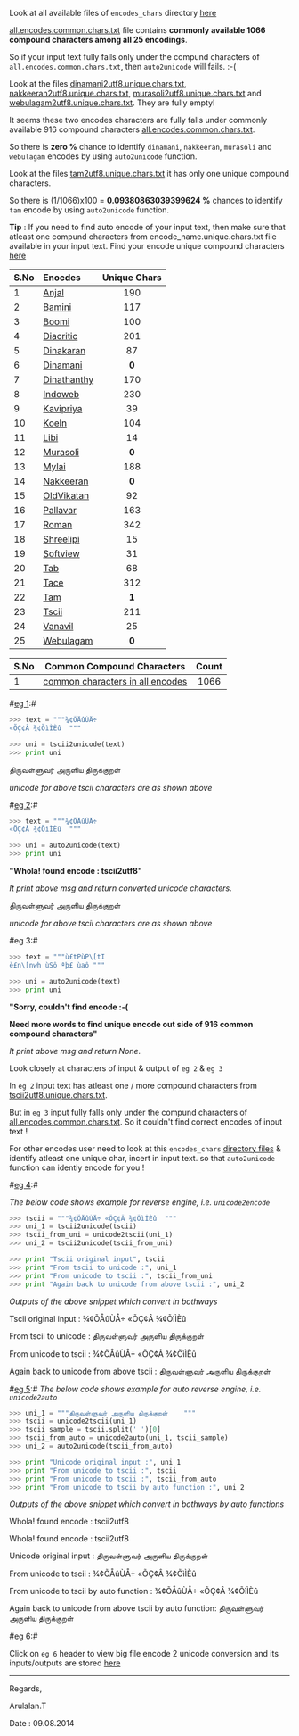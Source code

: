 
Look at all available files of `encodes_chars` directory [here]() 

[all.encodes.common.chars.txt](all.encodes.common.chars.txt) file contains **commonly available 1066 compound characters among all 25 encodings**.

So if your input text fully falls only under the compund characters of `all.encodes.common.chars.txt`, then `auto2unicode` will fails. :-(


Look at the files [dinamani2utf8.unique.chars.txt](dinamani2utf8.unique.chars.txt),  [nakkeeran2utf8.unique.chars.txt](nakkeeran2utf8.unique.chars.txt),  [murasoli2utf8.unique.chars.txt](murasoli2utf8.unique.chars.txt) and
[webulagam2utf8.unique.chars.txt](webulagam2utf8.unique.chars.txt). They are fully empty!

It seems these two encodes characters are fully falls under commonly available
916 compound characters [all.encodes.common.chars.txt](all.encodes.common.chars.txt).

So there is **zero %** chance to identify `dinamani`, `nakkeeran`, `murasoli` and `webulagam` encodes by using `auto2unicode` function.

Look at the files [tam2utf8.unique.chars.txt](tam2utf8.unique.chars.txt) it has only one unique compound characters.

So there is (1/1066)x100 = **0.09380863039399624 %** chances to identify `tam` encode by using `auto2unicode` function.


**Tip** : If you need to find auto encode of your input text, then make sure that
atleast one compund characters from encode_name.unique.chars.txt file available in your 
input text. Find your encode unique compound characters [here]() 


| S.No  | Enocdes | Unique Chars|
| ---- | :--------- | :---------: |
| 1  |  [Anjal](anjal2utf8.unique.chars.txt) | 190 |
| 2  | [Bamini](bamini2utf8.unique.chars.txt)  | 117 |
| 3  | [Boomi](boomi2utf8.unique.chars.txt)  | 100 |
| 4  | [Diacritic](diacritic2utf8.unique.chars.txt) | 201   |
| 5  | [Dinakaran](dinakaran2utf8.unique.chars.txt) | 87 |
| 6  | [Dinamani](dinamani2utf8.unique.chars.txt)  | **0** |
| 7  | [Dinathanthy](dinathanthy2utf8.unique.chars.txt)  | 170  |
| 8  | [Indoweb](indoweb2utf8.unique.chars.txt)     | 230   |  
| 9  | [Kavipriya](kavipriya2utf8.unique.chars.txt)  | 39 |
| 10  | [Koeln](koeln2utf8.unique.chars.txt)     | 104  |
| 11 | [Libi](libi2utf8.unique.chars.txt)       | 14  |
| 12  | [Murasoli](murasoli2utf8.unique.chars.txt)  | **0** |
| 13 | [Mylai](mylai2utf8.unique.chars.txt)  | 188 |
| 14  | [Nakkeeran](nakkeeran2utf8.unique.chars.txt)   | **0** |
| 15  | [OldVikatan](oldvikatan2utf8.unique.chars.txt)   |   92  |
| 16  | [Pallavar](pallavar2utf8.unique.chars.txt)       |  163   |
| 17 | [Roman](roman2utf8.unique.chars.txt)  | 342 |
| 18 | [Shreelipi](shreelipi2utf8.unique.chars.txt)  |  15 |
| 19 | [Softview](softview2utf8.unique.chars.txt)    | 31  |
| 20 | [Tab](tab2utf8.unique.chars.txt)  | 68 |
| 21 | [Tace](tace2utf8.unique.chars.txt)     | 312   |
| 22| [Tam](tam2utf8.unique.chars.txt)  | **1** |
| 23 | [Tscii](tscii2utf8.unique.chars.txt)   | 211 |   
| 24  | [Vanavil](vanavil2utf8.unique.chars.txt)     |   25 |
| 25   | [Webulagam](webulagam2utf8.unique.chars.txt)       |  **0**  |


| S.No| Common Compound Characters                 | Count |
| ---| -------------------------------------------------------|:-----:|
| 1 | [common characters in all encodes](all.encodes.common.chars.txt) | 1066 |




#[eg 1](../demo_tscii2utf8.py):#


```python
>>> text = """¾¢ÕÅûÙÅ÷ 
«ÕÇ¢Â ¾¢ÕìÌÈû  """

>>> uni = tscii2unicode(text)
>>> print uni
```
திருவள்ளுவர் அருளிய திருக்குறள்  

*unicode for above tscii characters are as shown above*


#[eg 2](../demo_auto2utf8.py):#

```python
>>> text = """¾¢ÕÅûÙÅ÷ 
«ÕÇ¢Â ¾¢ÕìÌÈû  """

>>> uni = auto2unicode(text)
>>> print uni
```

**"Whola! found encode :  tscii2utf8"**

*It print above msg and return converted unicode characters.*

திருவள்ளுவர் அருளிய திருக்குறள்  

*unicode for above tscii characters are as shown above*


#eg 3:#

```python
>>> text = """ù£tPùP\[tI
è£n\[nwh ùSô ªþ£ ùaô """

>>> uni = auto2unicode(text)
>>> print uni
```

**"Sorry, couldn't find encode :-(**

**Need more words to find unique encode out side of 916 common compound characters"**

*It print above msg and return None.*


Look closely at characters of input & output of `eg 2` & `eg 3` 

In `eg 2` input text has atleast one / more compound characters from [tscii2utf8.unique.chars.txt](tscii2utf8.unique.chars.txt).

But in `eg 3` input fully falls only under the compund characters of 
[all.encodes.common.chars.txt](all.encodes.common.chars.txt). So it couldn't find correct encodes of input text ! 

For other encodes user need to look at this `encodes_chars` [directory files]() &
identify atleast one unique char, incert in input text. so that `auto2unicode` function
can identiy encode for you ! 


#[eg 4](../demo_utf8_2_tscii.py):#

*The below code shows example for reverse engine, i.e. `unicode2encode`*

```python
>>> tscii = """¾¢ÕÅûÙÅ÷ «ÕÇ¢Â ¾¢ÕìÌÈû  """
>>> uni_1 = tscii2unicode(tscii)
>>> tscii_from_uni = unicode2tscii(uni_1)
>>> uni_2 = tscii2unicode(tscii_from_uni)

>>> print "Tscii original input", tscii
>>> print "From tscii to unicode :", uni_1 
>>> print "From unicode to tscii :", tscii_from_uni
>>> print "Again back to unicode from above tscii :", uni_2
```

  *Outputs of the above snippet which convert in bothways* 

Tscii original input : ¾¢ÕÅûÙÅ÷ «ÕÇ¢Â ¾¢ÕìÌÈû 

From tscii to unicode : திருவள்ளுவர் அருளிய திருக்குறள்  

From unicode to tscii : ¾¢ÕÅûÙÅ÷ «ÕÇ¢Â ¾¢ÕìÌÈû  

Again back to unicode from above tscii : திருவள்ளுவர் அருளிய திருக்குறள்  


#[eg 5](../demo_utf8_2_auto.py):#
*The below code shows example for auto reverse engine, i.e. `unicode2auto`*

```python
>>> uni_1 = """திருவள்ளுவர் அருளிய திருக்குறள்    """
>>> tscii = unicode2tscii(uni_1)
>>> tscii_sample = tscii.split(' ')[0]
>>> tscii_from_auto = unicode2auto(uni_1, tscii_sample)
>>> uni_2 = auto2unicode(tscii_from_auto)

>>> print "Unicode original input :", uni_1
>>> print "From unicode to tscii :", tscii  
>>> print "From unicode to tscii :", tscii_from_auto
>>> print "From unicode to tscii by auto function :", uni_2
```
 
 *Outputs of the above snippet which convert in bothways by auto functions*

Whola! found encode :  tscii2utf8

Whola! found encode :  tscii2utf8

Unicode original input : திருவள்ளுவர் அருளிய திருக்குறள்    

From unicode to tscii : ¾¢ÕÅûÙÅ÷ «ÕÇ¢Â ¾¢ÕìÌÈû    

From unicode to tscii by auto function : ¾¢ÕÅûÙÅ÷ «ÕÇ¢Â ¾¢ÕìÌÈû    

Again back to unicode from above tscii by auto function: திருவள்ளுவர் அருளிய திருக்குறள்  


#[eg 6](../demo_bigfiles_auto2unicode.py):#

Click on `eg 6` header to view big file encode 2 unicode conversion and its inputs/outputs are stored [here](../sample_encode_documents)


------------------------------------------------------------------------------------------------------------

Regards,

Arulalan.T 

Date : 09.08.2014
